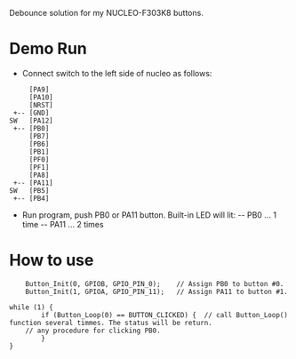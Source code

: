 Debounce solution for my NUCLEO-F303K8 buttons.

# Demo Run

- Connect switch to the left side of nucleo as follows:

```
     [PA9]
     [PA10]
     [NRST]
 +-- [GND]
SW   [PA12]
 +-- [PB0]
     [PB7]
     [PB6]
     [PB1]
     [PF0]
     [PF1]
     [PA8]
 +-- [PA11]
SW   [PB5]
 +-- [PB4]
```

- Run program, push PB0 or PA11 button. Built-in LED will lit:
-- PB0  ... 1 time
-- PA11 ... 2 times

# How to use

```cpp:
	Button_Init(0, GPIOB, GPIO_PIN_0);    // Assign PB0 to button #0.
	Button_Init(1, GPIOA, GPIO_PIN_11);   // Assign PA11 to button #1.

while (1) {
		if (Button_Loop(0) == BUTTON_CLICKED) {  // call Button_Loop() function several timmes. The status will be return.
    // any procedure for clicking PB0.
		}
}
```


